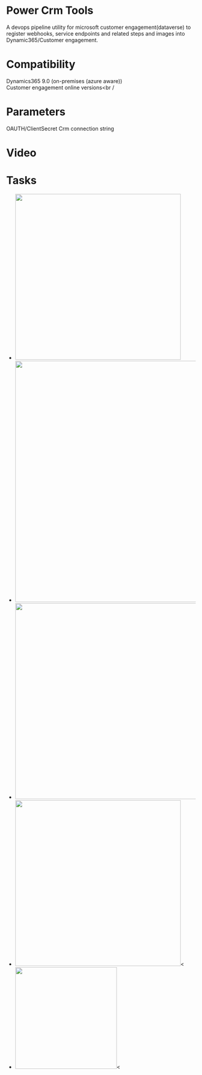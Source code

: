 # Power Crm Tools
A devops pipeline utility for microsoft customer engagement(dataverse) to register webhooks, service endpoints and related steps and images into Dynamic365/Customer engagement.

# Compatibility
Dynamics365 9.0 (on-premises (azure aware)) <br />
Customer engagement online versions<br /


# Parameters
OAUTH/ClientSecret Crm connection string<br />

# Video


# Tasks

<ul>
  <li><image width="440"  src="https://github.com/SamuelAdnan/powercrmtools-manuel/blob/main/images/1.png?raw=true" /></li>
  <li><a href="https://github.com/SamuelAdnan/powercrmtools-manuel/blob/main/images/RegisterServiceBusPipeline.png?raw=true" target="_blank"><image width="640"  src="https://github.com/SamuelAdnan/powercrmtools-manuel/blob/main/images/2.png?raw=true" /></a></li>
  <li><a href="https://github.com/SamuelAdnan/powercrmtools-manuel/blob/main/images/RegisterWebHook.png?raw=true" target="_blank"><image width="520"  src="https://github.com/SamuelAdnan/powercrmtools-manuel/blob/main/images/3.png?raw=true" /></a></li>
    <li><a href="https://github.com/SamuelAdnan/powercrmtools-manuel/blob/main/images/RegisterStepPipeline.png?raw=true" target="_blank"><image width="440"  src="https://github.com/SamuelAdnan/powercrmtools-manuel/blob/main/images/4.png?raw=true" /></a><</li>
    <li><a href="https://github.com/SamuelAdnan/powercrmtools-manuel/blob/main/images/RegisterImagePipeline.png?raw=true" target="_blank"><image width="270"  src="https://github.com/SamuelAdnan/powercrmtools-manuel/blob/main/images/5.png?raw=true" /></a><</li>
</ul>

